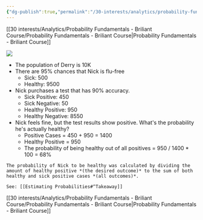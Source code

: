 ```yaml
---
{"dg-publish":true,"permalink":"/30-interests/analytics/probability-fundamentals-briliant-course/counting-cases/","dgHomeLink":true,"dgPassFrontmatter":false}
---
```


[[30 interests/Analytics/Probability Fundamentals - Briliant Course/Probability Fundamentals - Briliant Course|Probability Fundamentals - Briliant Course]]

![](https://i.imgur.com/T2gbuiI.png)

- The population of Derry is 10K
- There are 95% chances that Nick is flu-free
	- Sick: 500
	- Healthy: 9500
- Nick purchases a test that has 90% accuracy.
	- Sick Positive: 450
	- Sick Negative: 50
	- Healthy Positive: 950
	- Healthy Negative: 8550
- Nick feels fine, but the test results show positive. What's the probability he's actually healthy?
	- Positive Cases = 450 + 950 = 1400
	- Healthy Positive = 950
	- The probability of being healthy out of all positives = 950 / 1400 * 100 = 68%

```ad-success
The probability of Nick to be healthy was calculated by dividing the amount of healthy positive *(the desired outcome)* to the sum of both healthy and sick positive cases *(all outcomes)*.

See: [[Estimating Probabilities#^Takeaway]]
```

[[30 interests/Analytics/Probability Fundamentals - Briliant Course/Probability Fundamentals - Briliant Course|Probability Fundamentals - Briliant Course]]
